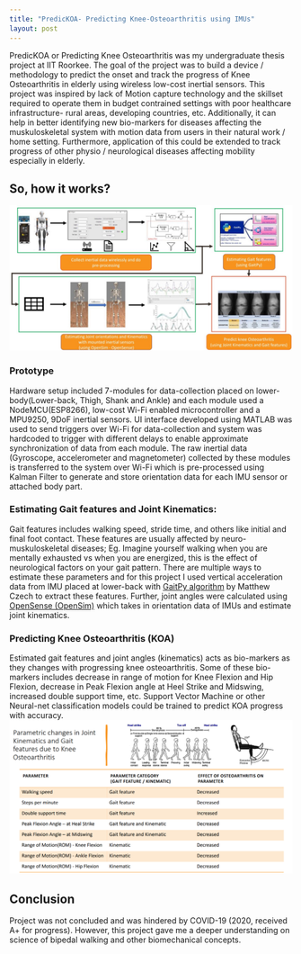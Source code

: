 ```yaml
---
title: "PredicKOA- Predicting Knee-Osteoarthritis using IMUs"
layout: post
---
```


PredicKOA or Predicting Knee Osteoarthritis was my undergraduate thesis project at IIT Roorkee. The goal of the project was to build a device / methodology to predict the onset and track the progress of Knee Osteoarthritis in elderly using wireless low-cost inertial sensors. This project was inspired by lack of Motion capture technology and the skillset required to operate them in budget contrained settings with poor healthcare infrastructure- rural areas, developing countries, etc. Additionally, it can help in better identifying new bio-markers for diseases affecting the muskuloskeletal system with motion data from users in their natural work / home setting. Furthermore, application of this could be extended to track progress of other physio / neurological diseases affecting mobility especially in elderly.



## So, how it works?
![PredicKOA working](/assets/predicKOA_process.jpg)

### Prototype
Hardware setup included 7-modules for data-collection placed on lower-body(Lower-back, Thigh, Shank and Ankle) and each module used a NodeMCU(ESP8266), low-cost Wi-Fi enabled microcontroller and a MPU9250, 9DoF inertial sensors. UI interface developed using MATLAB was used to send triggers over Wi-Fi for data-collection and system was hardcoded to trigger with different delays to enable approximate synchronization of data from each module. The raw inertial data (Gyroscope, accelerometer and magnetometer) collected by these modules is transferred to the system over Wi-Fi which is pre-processed using Kalman Filter to generate and store orientation data for each IMU sensor or attached body part.

### Estimating Gait features and Joint Kinematics:
Gait features includes walking speed, stride time, and others like initial and final foot contact. These features are usually affected by neuro-muskuloskeletal diseases; Eg. Imagine yourself walking when you are mentally exhausted vs when you are energized, this is the effect of neurological factors on your gait pattern. There are multiple ways to estimate these parameters and for this project I used vertical acceleration data from IMU placed at lower-back with [GaitPy algorithm](https://pypi.org/project/gaitpy/) by Matthew Czech to extract these features. Further, joint angles were calculated using [OpenSense (OpenSim)](https://simtk.org/projects/opensense) which takes in orientation data of IMUs and estimate joint kinematics.

### Predicting Knee Osteoarthritis (KOA)
Estimated gait features and joint angles (kinematics) acts as bio-markers as they changes with progressing knee osteoarthritis. Some of these bio-markers includes decrease in range of motion for Knee Flexion and Hip Flexion, decrease in Peak Flexion angle at Heel Strike and Midswing, increased double support time, etc.  Support Vector Machine or other Neural-net classification models could be trained to predict KOA progress with accuracy.
![Gait features affected by KOA](/assets/predicKOA_features.png)


## Conclusion
Project was not concluded and was hindered by COVID-19 (2020, received A+ for progress). However, this project gave me a deeper understanding on science of bipedal walking and other biomechanical concepts.